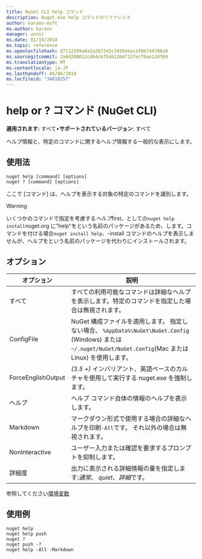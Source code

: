 ```yaml
---
title: NuGet CLI help コマンド
description: Nuget.exe help コマンドのリファレンス
author: karann-msft
ms.author: karann
manager: unnir
ms.date: 01/18/2018
ms.topic: reference
ms.openlocfilehash: d7112209a0a2a267343c3458ebacaf6b744786a9
ms.sourcegitcommit: 2a6d200012cdb4cbf5ab1264f12fecf9ae12d769
ms.translationtype: MT
ms.contentlocale: ja-JP
ms.lasthandoff: 06/06/2018
ms.locfileid: "34818257"
---
```

# <a name="help-or--command-nuget-cli"></a>help or ? コマンド (NuGet CLI)

**適用されます:** すべて&bullet;**サポートされているバージョン**: すべて

ヘルプ情報と、特定のコマンドに関するヘルプ情報する一般的な表示にします。

## <a name="usage"></a>使用法

```cli
nuget help [command] [options]
nuget ? [command] [options]
```

ここで [コマンド] は、ヘルプを表示する対象の特定のコマンドを識別します。

> [!Warning]
> いくつかのコマンドで指定を考慮する*ヘルプ*first、としての`nuget help install`nuget.org に"help"をという名前のパッケージがあるため、します。コマンドを付ける場合`nuget install help`、-install コマンドのヘルプを表示しませんが、ヘルプをという名前のパッケージを代わりにインストールされます。

## <a name="options"></a>オプション

| オプション | 説明 |
| --- | --- |
| すべて | すべての利用可能なコマンドは詳細なヘルプを表示します。特定のコマンドを指定した場合は無視されます。 |
| ConfigFile | NuGet 構成ファイルを適用します。 指定しない場合、 `%AppData%\NuGet\NuGet.Config` (Windows) または`~/.nuget/NuGet/NuGet.Config`(Mac または Linux) を使用します。|
| ForceEnglishOutput | *(3.5 +)* インバリアント、英語ベースのカルチャを使用して実行する nuget.exe を強制します。 |
| ヘルプ | ヘルプ コマンド自体の情報のヘルプを表示します。 |
| Markdown | マークダウン形式で使用する場合の詳細なヘルプを印刷`-All`です。 それ以外の場合は無視されます。 |
| NonInteractive | ユーザー入力または確認を要求するプロンプトを抑制します。 |
| 詳細度 | 出力に表示される詳細情報の量を指定します:*通常*、 *quiet*、*詳細*です。 |

参照してください[環境変数](cli-ref-environment-variables.md)

## <a name="examples"></a>使用例

```cli
nuget help
nuget help push
nuget ?
nuget push -?
nuget help -All -Markdown
```
